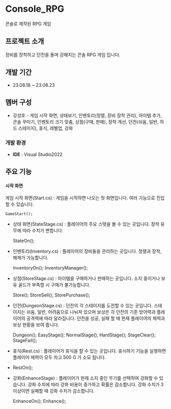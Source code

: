 # Console_RPG
콘솔로 제작된 RPG 게임

## 프로젝트 소개
장비를 장착하고 던전을 돌며 강해지는 콘솔 RPG 게임 입니다.

## 개발 기간
* 23.08.18 ~ 23.08.23

## 멤버 구성
- 강성호 - 게임 시작 화면, 상태보기, 인벤토리(정렬, 장비 장착 관리), 아이템 추가, 콘솔 꾸미기, 인벤토리 크기 맞춤, 상점(구매, 판매),
  장착 개선, 던전(쉬움, 일반, 하드 스테이지), 휴식, 레벨업, 강화

### 개발 환경
- **IDE** : Visual Studio2022

## 주요 기능

#### 시작 화면
게임 시작 화면(Start.cs) : 게임을 시작하면 나오는 첫 화면입니다. 여러 기능으로 진입할 수 있습니다.

    GameStart();

- 상태 화면(StateStage.cs) : 플레이어의 주요 스텟을 볼 수 있는 곳입니다. 장착 유무에 따라 수치가 변합니다.
  
    StateOn();
  
- 인벤토리(Inventory.cs) : 플레이어의 장비들을 관리하는 곳입니다. 정렬과 장착, 해제가 가능합니다.
  
    InventoryOn(); InventoryManager();

- 상점(StoreStage.cs) : 아이템을 구매하거나 판매하는 곳입니다. 소지 중이거나 보유 골드가 부족할 시 구매가 불가능합니다.
  
    Store(); StoreSell(); StorePurchase();
  
- 던전(DungeonStage.cs) : 던전의 각 스테이지를 도전할 수 있는 곳입니다. 스테이지는 쉬움, 일반, 어려움으로 나눠져 있으며 보상은 각 
  던전의 기준 방어력과 플레이어의 공격력에 따라 달라집니다. 던전을 성공, 실패 할 때 현재 플레이어의 체력과 보상 현황을 보여 줍니다.
  
    Dungeon(); EasyStage(); NormalStage(); HardStage(); StageClear(); StageFail();
  
- 휴식(Rest.cs) : 플레이어가 휴식을 할 수 있는 곳입니다. 휴식하기 기능을 실행하면 플레이어 체력이 모두 차고 500 G 가 소모 됩니다.
- 
    RestOn();
  
- 강화(EnhanceStage) : 플레이어가 현재 소지 중인 무기를 선택하여 강화할 수 있습니다. 강화 수치에 따라 강화 비용이 증가하고 확률은   감소합니다. 강화 수치가 3 이상이면 실패할 때 강화 수치가 감소합니다.
  
    EnhanceOn(); Enhance();
